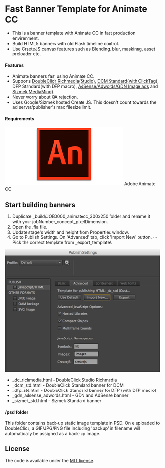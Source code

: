 Fast Banner Template for Animate CC
=======================



* This is a banner template with Animate CC in fast production envirenment.
* Build HTML5 banners with old Flash timeline control.
* Use CraeteJS canvas features such as Blending, blur, maskinng, asset preloader etc.

#### Features

* Animate banners fast using Animate CC.
* Supports [DoubleClick Richmedia(Studio)](https://support.google.com/richmedia/answer/2672545), [DCM Standard(with ClickTag)](https://support.google.com/richmedia/answer/6279525?hl=en), DFP Standard(with DFP macro), [AdSense/Adwords/GDN Image ads](https://support.google.com/adwordspolicy/answer/176108?hl=en-AU) and [Sizmek(MediaMind)](https://www.sizmek.com/html5-guides/).
* Never worry about QA rejection.
* Uses Google/Sizmek hosted Create JS. This doesn't count towards the ad server/publisher's max filesize limit.

#### Requirements

![Adobe Animate CC](etc/animatecc.png)
Adobe Animate CC

Start building banners
---------------------------------------
1. Duplicate _build/JOB0000_animatecc_300x250 folder and rename it with your jobNumber_concept_pixelDimension.
2. Open the .fla file. 
3. Update stage's width and height from Properties window.
4. Go to Publish Settings. On 'Advanced' tab, click 'Import New' button.
⋅⋅⋅ Pick the correct template from _export_template/.

![Animate CC](etc/animatecc_publish.png)

* _dc_richmedia.html - DoubleClick Studio Richmedia
* _dcm_std.html - DoubleClick Standard banner for DCM
* _dfp_std.html - DoubleClick Standard banner for DFP (with DFP macro)
* _gdn_adsense_adwords.html - GDN and AdSense banner
* _sizmek_std.html - Sizmek Standard banner


#### /psd folder
This folder contains back-up static image template in PSD. 
On e uploaded to DoubleClick, a GIF/JPG/PNG file including 'backup' in filename will automatically be assigned as a back-up image.

License
---------------------------------------

The code is available under the [MIT license](LICENSE.md).
